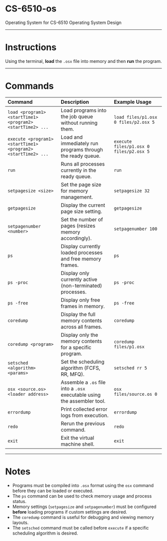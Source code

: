 # CS-6510-os
Operating System for CS-6510 Operating System Design

---

# Instructions

Using the terminal, **load** the `.osx` file into memory and then **run** the program.

---

# Commands

| Command | Description | Example Usage |
|:--------|:------------|:--------------|
| `load <program1> <startTime1> <program2> <startTime2> ...` | Load programs into the job queue without running them. | `load files/p1.osx 0 files/p2.osx 5` |
| `execute <program1> <startTime1> <program2> <startTime2> ...` | Load and immediately run programs through the ready queue. | `execute files/p1.osx 0 files/p2.osx 5` |
| `run` | Runs all processes currently in the ready queue. | `run` |
| `setpagesize <size>` | Set the page size for memory management. | `setpagesize 32` |
| `getpagesize` | Display the current page size setting. | `getpagesize` |
| `setpagenumber <number>` | Set the number of pages (resizes memory accordingly). | `setpagenumber 100` |
| `ps` | Display currently loaded processes and free memory frames. | `ps` |
| `ps -proc` | Display only currently active (non-terminated) processes. | `ps -proc` |
| `ps -free` | Display only free frames in memory. | `ps -free` |
| `coredump` | Display the full memory contents across all frames. | `coredump` |
| `coredump <program>` | Display only the memory contents for a specific program. | `coredump files/p1.osx` |
| `setsched <algorithm> <params>` | Set the scheduling algorithm (FCFS, RR, MFQ). | `setsched rr 5` |
| `osx <source.os> <loader address>` | Assemble a `.os` file into a `.osx` executable using the assembler tool. | `osx files/source.os 0` |
| `errordump` | Print collected error logs from execution. | `errordump` |
| `redo` | Rerun the previous command. | `redo` |
| `exit` | Exit the virtual machine shell. | `exit` |

---

# Notes

- Programs must be compiled into `.osx` format using the `osx` command before they can be loaded or executed.
- The `ps` command can be used to check memory usage and process status.
- Memory settings (`setpagesize` and `setpagenumber`) must be configured **before** loading programs if custom settings are desired.
- The `coredump` command is useful for debugging and viewing memory layouts.
- The `setsched` command must be called before `execute` if a specific scheduling algorithm is desired.

